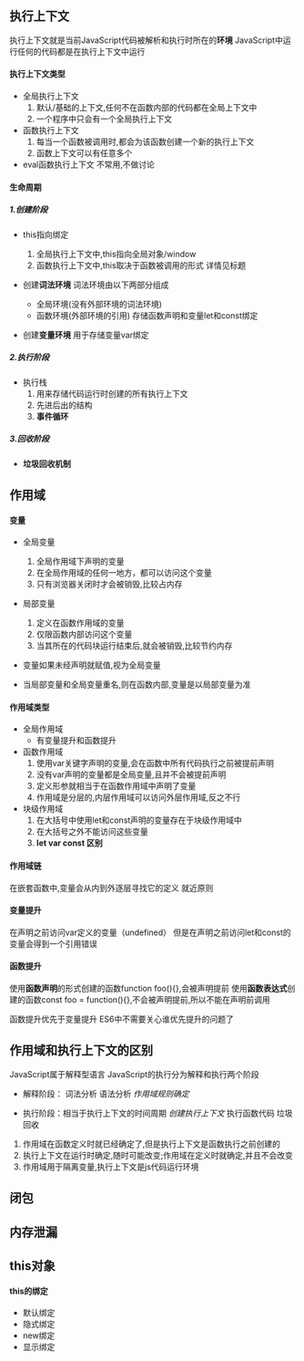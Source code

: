 ## 执行上下文
执行上下文就是当前JavaScript代码被解析和执行时所在的**环境**
JavaScript中运行任何的代码都是在执行上下文中运行

#### 执行上下文类型
- 全局执行上下文
  1. 默认/基础的上下文,任何不在函数内部的代码都在全局上下文中
  2. 一个程序中只会有一个全局执行上下文
- 函数执行上下文
  1. 每当一个函数被调用时,都会为该函数创建一个新的执行上下文
  2. 函数上下文可以有任意多个
- eval函数执行上下文
  不常用,不做讨论

#### 生命周期
##### 1.创建阶段
- this指向绑定
  1. 全局执行上下文中,this指向全局对象/window
  2. 函数执行上下文中,this取决于函数被调用的形式
  详情见标题

- 创建**词法环境**
  词法环境由以下两部分组成
  - 全局环境(没有外部环境的词法环境)
  - 函数环境(外部环境的引用)
  存储函数声明和变量let和const绑定

- 创建**变量环境**
  用于存储变量var绑定

##### 2.执行阶段
- 执行栈
  1. 用来存储代码运行时创建的所有执行上下文
  2. 先进后出的结构
  3. **事件循环**

##### 3.回收阶段
- **垃圾回收机制**

## 作用域
#### 变量
- 全局变量
  1. 全局作用域下声明的变量
  2. 在全局作用域的任何一地方，都可以访问这个变量
  3. 只有浏览器关闭时才会被销毁,比较占内存
- 局部变量
  1. 定义在函数作用域的变量
  2. 仅限函数内部访问这个变量
  3. 当其所在的代码块运行结束后,就会被销毁,比较节约内存

- 变量如果未经声明就赋值,视为全局变量
- 当局部变量和全局变量重名,则在函数内部,变量是以局部变量为准

#### 作用域类型
- 全局作用域
  - 有变量提升和函数提升
- 函数作用域
  1. 使用var关键字声明的变量,会在函数中所有代码执行之前被提前声明
  2. 没有var声明的变量都是全局变量,且并不会被提前声明
  3. 定义形参就相当于在函数作用域中声明了变量
  4. 作用域是分层的,内层作用域可以访问外层作用域,反之不行
- 块级作用域
  1. 在大括号中使用let和const声明的变量存在于块级作用域中
  2. 在大括号之外不能访问这些变量
  3. **let var const 区别**

#### 作用域链
在嵌套函数中,变量会从内到外逐层寻找它的定义
就近原则

#### 变量提升
在声明之前访问var定义的变量（undefined）
但是在声明之前访问let和const的变量会得到一个引用错误

#### 函数提升
使用**函数声明**的形式创建的函数function foo(){},会被声明提前
使用**函数表达式**创建的函数const foo = function(){},不会被声明提前,所以不能在声明前调用

函数提升优先于变量提升
ES6中不需要关心谁优先提升的问题了

## 作用域和执行上下文的区别
JavaScript属于解释型语言
JavaScript的执行分为解释和执行两个阶段
- 解释阶段：
  词法分析
  语法分析
  *作用域规则确定*

- 执行阶段：相当于执行上下文的时间周期
  *创建执行上下文*
  执行函数代码
  垃圾回收

1. 作用域在函数定义时就已经确定了,但是执行上下文是函数执行之前创建的
2. 执行上下文在运行时确定,随时可能改变;作用域在定义时就确定,并且不会改变
3. 作用域用于隔离变量,执行上下文是js代码运行环境

## 闭包

## 内存泄漏

## this对象
#### this的绑定
- 默认绑定
- 隐式绑定
- new绑定
- 显示绑定